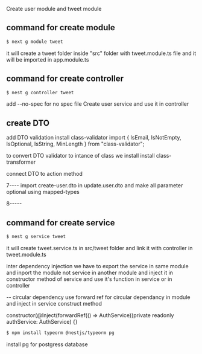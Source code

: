 Create user module and tweet module
 
## command for create module

```bash
$ next g module tweet
```
it will create a tweet folder inside "src" folder with tweet.module.ts file and it will be imported in app.module.ts

## command for create controller

```bash
$ nest g controller tweet
```

add --no-spec  for no spec file
Create user service and use it in controller

## create DTO

add DTO validation
install class-validator
import { IsEmail, IsNotEmpty, IsOptional, IsString, MinLength } from "class-validator";

to convert DTO validator to intance of class we install 
 install class-transformer 

connect DTO to action method

7----
import create-user.dto in update.user.dto and make all parameter  optional using mapped-types

8-----
## command for create service

```bash
$ nest g service tweet
```
it will create tweet.service.ts in src/tweet folder and link it with controller in tweet.module.ts

inter dependency injection
we have to export the service in same module and inport the module not service in another module and inject it in constructor method of service and use it's function in service or in controller

-- circular dependency 
use forward ref for circular dependancy in module and inject in service construct method

constructor(@Inject(forwardRef(() => AuthService))private readonly authService: AuthService) {}

```bash
$ npm install typeorm @nestjs/typeorm pg
```
install pg for postgress database